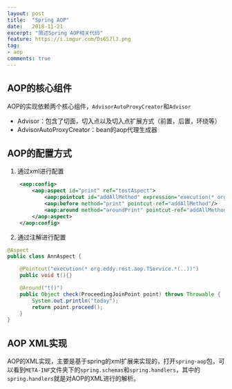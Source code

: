 ```yaml
---
layout: post
title:  "Spring AOP"
date:   2018-11-21
excerpt: "简述Spring AOP相关代码"
feature: https://i.imgur.com/Ds6S7lJ.png
tag:
- aop
comments: true
---
```


## AOP的核心组件

AOP的实现依赖两个核心组件，`AdvisorAutoProxyCreator`和`Advisor`

* Advisor：包含了切面，切入点以及切入点扩展方式（前置，后置，环绕等）
* AdvisorAutoProxyCreator：bean的aop代理生成器

## AOP的配置方式

1. 通过xml进行配置
``` xml
    <aop:config>
        <aop:aspect id="print" ref="testAspect">
            <aop:pointcut id="addAllMethod" expression="execution(* org.eddy.rest.aop.TestService.*(..))" />
            <aop:before method="print" pointcut-ref="addAllMethod"/>
            <aop:around method="aroundPrint" pointcut-ref="addAllMethod"/>
        </aop:aspect>
    </aop:config>
```

2. 通过注解进行配置
``` java
@Aspect
public class AnnAspect {

    @Pointcut("execution(* org.eddy.rest.aop.TService.*(..))")
    public void t(){}

    @Around("t()")
    public Object check(ProceedingJoinPoint point) throws Throwable {
        System.out.println("today");
        return point.proceed();
    }
}
```

## AOP XML实现

AOP的XML实现，主要是基于spring的xml扩展来实现的，打开`spring-aop`包，可以看到`META-INF`文件夹下的`spring.schemas`和`spring.handlers`，其中的`spring.handlers`就是对AOP的XML进行的解析。